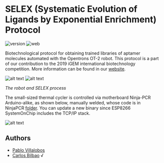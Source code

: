 # SELEX (Systematic Evolution of Ligands by Exponential Enrichment) Protocol 
![version](https://img.shields.io/badge/version-1-blue.svg?cacheSeconds=2592000) 
![web](![https://img.shields.io/badge/web-Read%20our%20website-blueviolet.svg](https://2019.igem.org/Team:MADRID_UCM/Landing))

Biotechnological protocol for obtaining trained libraries of aptamer molecules automated with the Opentrons OT-2 robot.
This protocol is a part of our contribution to the 2019 iGEM international biotechnology competition. More information can be found in our 
<a href = "https://2019.igem.org/Team:MADRID_UCM/Landing">website</a>.

![alt text](https://github.com/Zildj1an/SELEX/blob/master/img/robot.png)
![alt text](https://github.com/Zildj1an/SELEX/blob/master/img/aptameros.png)

_The robot and SELEX process_

The small-sized thermal cycler is controlled via motherboard Ninja-PCR Arduino-alike, as shown below, manually welded, whose code is in NinjaPCR [folder](https://github.com/Zildj1an/SELEX/tree/master/NinjaPCR). You can update a new binary since ESP8266 SystemOnChip includes the TCP/IP stack.

![alt text](https://github.com/Zildj1an/SELEX/blob/master/img/ninja.png)


## Authors
* [Pablo Villalobos](https://github.com/pablo-vs)
* [Carlos Bilbao](https://github.com/Zildj1an)
√
